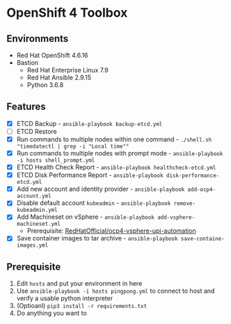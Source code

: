 # OpenShift 4 Toolbox

## Environments
- Red Hat OpenShift 4.6.16
- Bastion
    - Red Hat Enterprise Linux 7.9
    - Red Hat Ansible 2.9.15
    - Python 3.6.8

## Features
- [x] ETCD Backup - `ansible-playbook backup-etcd.yml`
- [ ] ETCD Restore
- [x] Run commands to multiple nodes within one command - `./shell.sh "timedatectl | grep -i "Local time""`
- [x] Run commands to multiple nodes with prompt mode - `ansible-playbook -i hosts shell_prompt.yml`
- [x] ETCD Health Check Report - `ansible-playbook healthcheck-etcd.yml`
- [x] ETCD Disk Performance Report - `ansible-playbook disk-performance-etcd.yml`
- [x] Add new account and identity provider - `ansible-playbook add-ocp4-account.yml`
- [x] Disable default account `kubeadmin` - `ansible-playbook remove-kubeadmin.yml`
- [x] Add Machineset on vSphere - `ansible-playbook add-vsphere-machineset.yml`
    - Prerequisite: [RedHatOfficial/ocp4-vsphere-upi-automation][1]
- [x] Save container images to tar archive - `ansible-playbook save-containe-images.yml`

## Prerequisite
1. Edit `hosts` and put your environment in here
2. Use `ansible-playbook -i hosts pingpong.yml` to connect to host and verify a usable python interpreter
3. (Optioanl) `pip3 install -r requirements.txt`
4. Do anything you want to

[1]: https://github.com/RedHatOfficial/ocp4-vsphere-upi-automation